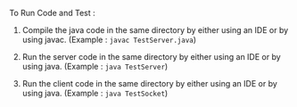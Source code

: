 To Run Code and Test :

1. Compile the java code in the same directory by either using an IDE
	or by using javac.
	(Example : `javac TestServer.java`)

2. Run the server code in the same directory by either using an IDE
	or by using java.
	(Example : `java TestServer`)

3. Run the client code in the same directory by either using an IDE
	or by using java.
	(Example : `java TestSocket`)


